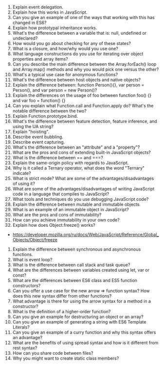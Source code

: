 1. Explain event delegation.
1. Explain how this works in JavaScript.
1. Can you give an example of one of the ways that working with this has changed in ES6?
1. Explain how prototypal inheritance works.
1. What's the difference between a variable that is: null, undefined or undeclared?
1. How would you go about checking for any of these states?
1. What is a closure, and how/why would you use one?
1. What language constructions do you use for iterating over object properties and array items?
1. Can you describe the main difference between the Array.forEach() loop and Array.map() methods and why you would pick one versus the other?
1. What's a typical use case for anonymous functions?
1. What's the difference between host objects and native objects?
1. Explain the difference between: function Person(){}, var person = Person(), and var person = new Person()?
1. Explain the differences on the usage of foo between function foo() {} and var foo = function() {}
1. Can you explain what Function.call and Function.apply do? What's the notable difference between the two?
1. Explain Function.prototype.bind.
1. What's the difference between feature detection, feature inference, and using the UA string?
1. Explain "hoisting".
1. Describe event bubbling.
1. Describe event capturing.
1. What's the difference between an "attribute" and a "property"?
1. What are the pros and cons of extending built-in JavaScript objects?
1. What is the difference between == and ===?
1. Explain the same-origin policy with regards to JavaScript.
1. Why is it called a Ternary operator, what does the word "Ternary" indicate?
1. What is strict mode? What are some of the advantages/disadvantages of using it?
1. What are some of the advantages/disadvantages of writing JavaScript code in a language that compiles to JavaScript?
1. What tools and techniques do you use debugging JavaScript code?
1. Explain the difference between mutable and immutable objects.
1. What is an example of an immutable object in JavaScript?
1. What are the pros and cons of immutability?
1. How can you achieve immutability in your own code?
1. Explain how does Object.freeze() works?
 - https://developer.mozilla.org/ru/docs/Web/JavaScript/Reference/Global_Objects/Object/freeze
1. Explain the difference between synchronous and asynchronous functions.
1. What is event loop?
1. What is the difference between call stack and task queue?
1. What are the differences between variables created using let, var or const?
1. What are the differences between ES6 class and ES5 function constructors?
1. Can you offer a use case for the new arrow => function syntax? How does this new syntax differ from other functions?
1. What advantage is there for using the arrow syntax for a method in a constructor?
1. What is the definition of a higher-order function?
1. Can you give an example for destructuring an object or an array?
1. Can you give an example of generating a string with ES6 Template Literals?
1. Can you give an example of a curry function and why this syntax offers an advantage?
1. What are the benefits of using spread syntax and how is it different from rest syntax?
1. How can you share code between files?
1. Why you might want to create static class members?